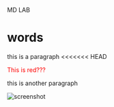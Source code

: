 <p style="text-align: left;"> MD LAB </p>

# words

this is a paragraph
<<<<<<< HEAD

<font color="red"> This is red??? </font>

this is another paragraph

![screenshot]("https://i.natgeofe.com/n/c9107b46-78b1-4394-988d-53927646c72b/1095.jpg")
